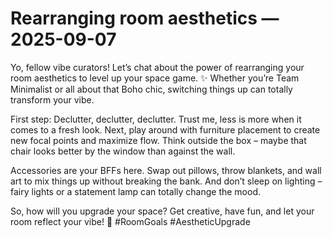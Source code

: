 # Rearranging room aesthetics — 2025-09-07

Yo, fellow vibe curators! Let’s chat about the power of rearranging your room aesthetics to level up your space game. ✨ Whether you’re Team Minimalist or all about that Boho chic, switching things up can totally transform your vibe.

First step: Declutter, declutter, declutter. Trust me, less is more when it comes to a fresh look. Next, play around with furniture placement to create new focal points and maximize flow. Think outside the box – maybe that chair looks better by the window than against the wall.

Accessories are your BFFs here. Swap out pillows, throw blankets, and wall art to mix things up without breaking the bank. And don’t sleep on lighting – fairy lights or a statement lamp can totally change the mood.

So, how will you upgrade your space? Get creative, have fun, and let your room reflect your vibe! 🌟 #RoomGoals #AestheticUpgrade